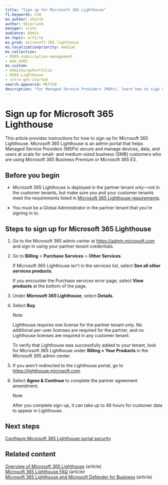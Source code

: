 ```yaml
---
title: "Sign up for Microsoft 365 Lighthouse"
f1.keywords: CSH
ms.author: sharik
author: SKjerland
manager: scotv
audience: Admin
ms.topic: article
ms.prod: microsoft-365-lighthouse
ms.localizationpriority: medium
ms.collection:
- M365-subscription-management
- Adm_O365
ms.custom:
- AdminSurgePortfolio
- M365-Lighthouse   
- intro-get-started                      
search.appverid: MET150
description: "For Managed Service Providers (MSPs), learn how to sign up for Microsoft 365 Lighthouse."
---
```


# Sign up for Microsoft 365 Lighthouse

This article provides instructions for how to sign up for Microsoft 365 Lighthouse. Microsoft 365 Lighthouse is an admin portal that helps Managed Service Providers (MSPs) secure and manage devices, data, and users at scale for small- and medium-sized business (SMB) customers who are using Microsoft 365 Business Premium or Microsoft 365 E3. 

## Before you begin

- Microsoft 365 Lighthouse is deployed in the partner tenant only&mdash;not in the customer tenants, but make sure you and your customer tenants meet the requirements listed in [Microsoft 365 Lighthouse requirements](m365-lighthouse-requirements.md).

- You must be a Global Administrator in the partner tenant that you're signing in to.

## Steps to sign up for Microsoft 365 Lighthouse

1. Go to the Microsoft 365 admin center at <a href="https://go.microsoft.com/fwlink/p/?linkid=2024339" target="_blank">https://admin.microsoft.com</a> and sign in using your partner tenant credentials. 

1. Go to **Billing** > **Purchase Services** > **Other Services**.

    If Microsoft 365 Lighthouse isn't in the services list, select **See all other services products**.

    If you encounter the Purchase services error page, select **View products** at the bottom of the page.

1. Under **Microsoft 365 Lighthouse**, select **Details**. 

1. Select **Buy**.

    > [!NOTE]
    > Lighthouse requires one license for the partner tenant only. No additional per-user licenses are required for the partner, and no Lighthouse licenses are required in any customer tenant. 

    To verify that Lighthouse was successfully added to your tenant, look for Microsoft 365 Lighthouse under **Billing > Your Products** in the Microsoft 365 admin center.

1. If you aren't redirected to the Lighthouse portal, go to <a href="https://go.microsoft.com/fwlink/p/?linkid=2168110" target="_blank">https://lighthouse.microsoft.com</a>.

1. Select **Agree & Continue** to complete the partner agreement amendment.

    > [!NOTE]
    > After you complete sign-up, it can take up to 48 hours for customer data to appear in Lighthouse.

## Next steps

[Configure Microsoft 365 Lighthouse portal security](m365-lighthouse-configure-portal-security.md) 

## Related content

[Overview of Microsoft 365 Lighthouse](m365-lighthouse-overview.md) (article)   
[Microsoft 365 Lighthouse FAQ](m365-lighthouse-faq.yml) (article)   
[Microsoft 365 Lighthouse and Microsoft Defender for Business](../security/defender-business/mdb-lighthouse-integration.md) (article)
